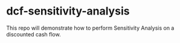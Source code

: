 # dcf-sensitivity-analysis
This repo will demonstrate how to perform Sensitivity Analysis on a discounted cash flow.